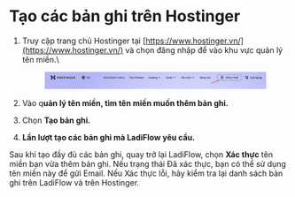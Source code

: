 # Tạo các bản ghi trên Hostinger

1.  Truy cập trang chủ Hostinger tại [https://www.hostinger.vn/](https://www.hostinger.vn/) và chọn đăng nhập để vào khu vực quản lý tên miền.\


    <figure><img src="../.gitbook/assets/image (271).png" alt=""><figcaption></figcaption></figure>
2. Vào q**uản lý tên miền, tìm tên miền muốn thêm bản ghi.**
3. Chọn **Tạo bản ghi.**
4. **Lần lượt tạo các bản ghi mà LadiFlow yêu cầu.**

Sau khi tạo đầy đủ các bản ghi, quay trở lại LadiFlow, chọn **Xác thực** tên miền bạn vừa thêm bản ghi. Nếu trạng thái Đã xác thực, bạn có thể sử dụng tên miền này để gửi Email. Nếu Xác thực lỗi, hãy kiểm tra lại danh sách bản ghi trên LadiFlow và trên Hostinger.
